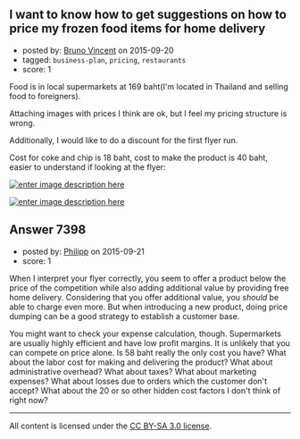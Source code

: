 ## I want to know how to get suggestions on how to price my frozen food items for home delivery

- posted by: [Bruno  Vincent](https://stackexchange.com/users/2600915/bruno-vincent) on 2015-09-20
- tagged: `business-plan`, `pricing`, `restaurants`
- score: 1

<p>Food is in local supermarkets at 169 baht(I'm located in Thailand and selling food to foreigners).</p>

<p>Attaching images with prices I think are ok, but I feel my pricing structure is wrong.</p>

<p>Additionally, I would like to do a discount for the first flyer run.</p>

<p>Cost for coke and chip is 18 baht, cost to make the product is 40 baht, easier to understand if looking at the flyer:</p>

<p><a href="https://i.stack.imgur.com/iKibw.png" rel="nofollow noreferrer"><img src="https://i.stack.imgur.com/iKibw.png" alt="enter image description here"></a></p>

<p><a href="https://i.stack.imgur.com/88E7B.png" rel="nofollow noreferrer"><img src="https://i.stack.imgur.com/88E7B.png" alt="enter image description here"></a></p>



## Answer 7398

- posted by: [Philipp](https://stackexchange.com/users/1777092/philipp) on 2015-09-21
- score: 1

<p>When I interpret your flyer correctly, you seem to offer a product below the price of the competition while also adding additional value by providing free home delivery. Considering that you offer additional value, you <em>should</em> be able to charge even more. But when introducing a new product, doing price dumping can be a good strategy to establish a customer base.</p>

<p>You might want to check your expense calculation, though. Supermarkets are usually highly efficient and have low profit margins. It is unlikely that you can compete on price alone. Is 58 baht really the only cost you have? What about the labor cost for making and delivering the product? What about administrative overhead? What about taxes? What about marketing expenses? What about losses due to orders which the customer don't accept? What about the 20 or so other hidden cost factors I don't think of right now?</p>




---

All content is licensed under the [CC BY-SA 3.0 license](https://creativecommons.org/licenses/by-sa/3.0/).
